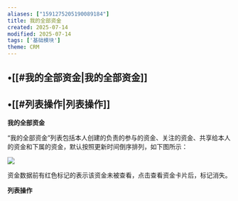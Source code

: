 ```yaml
---
aliases: ["1591275205190089184"]
title: 我的全部资金
created: 2025-07-14
modified: 2025-07-14
tags: ['基础模块']
theme: CRM
---
```


## •[[#我的全部资金|我的全部资金]]

## •[[#列表操作|列表操作]]

**我的全部资金**

“我的全部资金”列表包括本人创建的负责的参与的资金、关注的资金、共享给本人的资金和下属的资金，默认按照更新时间倒序排列，如下图所示：

![](https://myhelpdoc.oss-cn-heyuan.aliyuncs.com/mdimages/e5ed3c35f202c7c816a35e2e14121720.jpg)

资金数据前有红色标记的表示该资金未被查看，点击查看资金卡片后，标记消失。

**列表操作**

